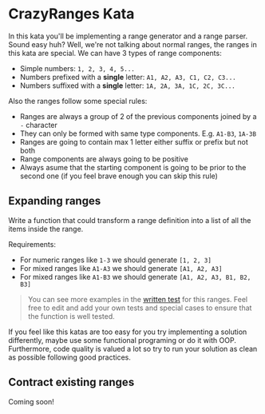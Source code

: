# CrazyRanges Kata

In this kata you'll be implementing a range generator and a range parser. Sound easy huh? Well, we're not talking about normal ranges, the ranges in this kata are special. We can have 3 types of range components:

- Simple numbers: `1, 2, 3, 4, 5...`
- Numbers prefixed with a **single** letter: `A1, A2, A3, C1, C2, C3...`
- Numbers suffixed with a **single** letter: `1A, 2A, 3A, 1C, 2C, 3C...`

Also the ranges follow some special rules:

- Ranges are always a group of 2 of the previous components joined by a `-` character
- They can only be formed with same type components. E.g. `A1-B3`, `1A-3B`
- Ranges are going to contain max 1 letter either suffix or prefix but not both
- Range components are always going to be positive
- Always asume that the starting component is going to be prior to the second one (if you feel brave enough you can skip this rule)

## Expanding ranges

Write a function that could transform a range definition into a list of all the items inside the range.

Requirements:
- For numeric ranges like `1-3` we should generate `[1, 2, 3]`
- For mixed ranges like `A1-A3` we should generate `[A1, A2, A3]`
- For mixed ranges like `A1-B3` we should generate `[A1, A2, A3, B1, B2, B3]`

> You can see more examples in the [written test](./src/expand-crazy-ranges.test.js) for this ranges. Feel free to edit and add your own tests and special cases to ensure that the function is well tested.

If you feel like this katas are too easy for you try implementing a solution differently, maybe use some functional programing or do it with OOP. Furthermore, code quality is valued a lot so try to run your solution as clean as possible following good practices.

## Contract existing ranges

Coming soon!